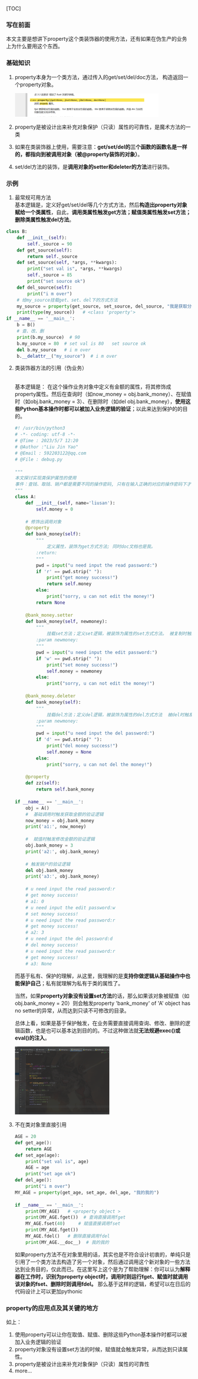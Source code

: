 [TOC]

### 写在前面

本文主要是想讲下property这个类装饰器的使用方法，还有如果在伪生产的业务上为什么要用这个东西。

### 基础知识

1. property本身为一个类方法，通过传入的get/set/del/doc方法， 构造返回一个property对象。
   
   <img src="./md_img/python-property-args.png" style="zoom:38%;" />
2. property是被设计出来补充对象保护（只读）属性的可靠性，是魔术方法的一类
3. 如果在类装饰器上使用，需要注意：**get/set/del的三个函数的函数名是一样的，都指向到被调用对象（被@property装饰的对象）**。
4. set/del方法的装饰，是**调用对象的setter和deleter的方法**进行装饰。

### 示例

1.  最常规可用方法
       <br>      基本逻辑是，定义好get/set/del等几个方式方法，然后**构造出property对象赋给一个类属性**，自此，**调用类属性触发get方法；赋值类属性触发set方法；删除类属性触发del方法**。

   ```python
   class B:
       def __init__(self):
           self._source = 90
       def get_source(self):
           return self._source
       def set_source(self, *args, **kwargs):
           print("set val is", *args, **kwargs)
           self._source = 85
           print("set source ok")
       def del_source(self):
           print("i m over")
       # 给my_source挂载get、set、del下的方式方法
       my_source = property(get_source, set_source, del_source, "我是获取分数的方式方法")
       print(type(my_source))   # <class 'property'> 
   if __name__ == '__main__':
       b = B()
       # 查、改、删
       print(b.my_source)  # 90
       b.my_source = 80  # set val is 80   set source ok
       del b.my_source   # i m over
       b.__delattr__("my_source")  # i m over
   ```

2. 类装饰器方法的引用（伪业务）

   ​    <br>基本逻辑是： 在这个操作业务对象中定义有金额的属性，将其修饰成property属性。然后在查询时（如now_money = obj.bank_money）、在赋值时（如obj.bank_money = 3）、在删除时（如del obj.bank_money），**使用这些Python基本操作时都可以被加入业务逻辑的验证**；以此来达到保护的的目的。

   ```python
   #! /usr/bin/python3
   # -*- coding: utf-8 -*-
   # @Time : 2023/5/7 12:20
   # @Author :"Liu Jin Yao"
   # @Email : 592203122@qq.com
   # @File : debug.py
   
   """
   本文探讨实现类保护属性的使用
   事件：查钱、取钱、销户都是需要不同的操作密码, 只有在输入正确的对应的操作密码下才可以操作
   """
   class A:
       def __init__(self, name='liusan'):
           self.money = 0
   
       # 修饰出调用对象
       @property
       def bank_money(self):
           """
               定义属性，装饰为get方式方法; 同时doc文档也是我。
           :return:
           """
           pwd = input("u need input the read password:")
           if 'r' == pwd.strip(" "):
               print("get money success!")
               return self.money
           else:
               print("sorry, u can not edit the money!")
           return None
   
       @bank_money.setter
       def bank_money(self, newmoney):
           """
               挂载set方法；定义set逻辑，被装饰为属性的set方式方法。 被复制时触发，并将赋的值做为参数传入
           :param newmoney:
           """
           pwd = input("u need input the edit password:")
           if 'w' == pwd.strip(" "):
               print("set money success!")
               self.money = newmoney
           else:
               print("sorry, u can not edit the money!")
   
       @bank_money.deleter
       def bank_money(self):
           """
               挂载del方法；定义del逻辑，被装饰为属性的del方式方法  被del时触发
           :param newmoney:
           """
           pwd = input("u need input the del password:")
           if 'd' == pwd.strip(" "):
               print("del money success!")
               self.money = None
           else:
               print("sorry, u can not del the money!")
   
       @property
       def zz(self):
           return self.bank_money
   
   if __name__ == '__main__':
       obj = A()
       #  基础调用时触发获取金额的验证逻辑
       now_money = obj.bank_money
       print('a1:', now_money)
   
       #  赋值时触发修改金额的验证逻辑
       obj.bank_money = 3
       print('a2:', obj.bank_money)
   
       # 触发销户的验证逻辑
       del obj.bank_money
       print('a3:', obj.bank_money)
   
       # u need input the read password:r
       # get money success!
       # a1: 0
       # u need input the edit password:w
       # set money success!
       # u need input the read password:r
       # get money success!
       # a2: 3
       # u need input the del password:d
       # del money success!
       # u need input the read password:r
       # get money success!
       # a3: None 
   ```

   ​      而基于私有、保护的理解，从这里，我理解的是**支持你做逻辑从基础操作中也能保护自己**；私有就理解为私有于类的属性了。

   当然，如果**property对象没有设置set方法**的话，那么如果该对象被赋值（如obj.bank_money = 20）则会触发property 'bank_money' of 'A' object has no setter的异常，从而达到只读不可修改的目录。

   ​    总体上看，如果是基于保护触发，在业务需要直接调用查询、修改、删除的逻辑函数，也是也可以基本达到目的的。不过这种做法就**无法规避exec()或eval()的注入**。

   <img src="./md_img/python-property-attack.png" style="zoom:25%;" />

   

3. 不在类对象里直接引用
   

   ```python
   AGE = 20
   def get_age():
       return AGE
   def set_age(age):
       print("set val is", age)
       AGE = age
       print("set age ok")
   def del_age():
       print("i m over")
   MY_AGE = property(get_age, set_age, del_age, "我的我的")
   
   if __name__ == '__main__':
       print(MY_AGE)   # <property object >
       print(MY_AGE.fget())  # 查询直接调用fget
       MY_AGE.fset(40)     # 赋值直接调用fset
       print(MY_AGE.fget())
       MY_AGE.fdel()   # 删除直接调用fdel
       print(MY_AGE.__doc__)  # 我的我的
   ```

   ​      如果property方法不在对象里用的话，其实也是不符合设计初衷的，单纯只是引用了一个类方法去构造了另一个对象，然后通过调用这个新对象的一些方法达到业务目的，仅此而已。在这里写上这个是为了帮助理解：你可以认为**解释器在工作时，识别为property object时，调用时则运行fget、赋值时就调用该对象的fset、删除时则调用fdel。** 那么基于这样的逻辑，希望可以在日后的代码设计上可以更加pythonic

### property的应用点及其关键的地方

如上：

1. 使用property可以让你在取值、赋值、删除这些Python基本操作时都可以被加入业务逻辑的验证
2. property对象没有设置set方法的时候，赋值就会触发异常，从而达到只读属性。
3. property是被设计出来补充对象保护（只读）属性的可靠性
4. more...